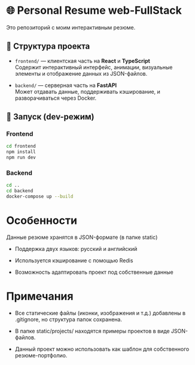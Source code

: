 # 🌐 Personal Resume web-FullStack

Это репозиторий с моим интерактивным резюме.

## 📁 Структура проекта

- `frontend/` — клиентская часть на **React** и **TypeScript**  
  Содержит интерактивный интерфейс, анимации, визуальные элементы и отображение данных из JSON-файлов.

- `backend/` — серверная часть на **FastAPI**  
  Может отдавать данные, поддерживать кэширование, и разворачиваться через Docker.

## 🚀 Запуск (dev-режим)

### Frontend

```bash
cd frontend
npm install
npm run dev
```
### Backend
```bash
cd ..
cd backend
docker-compose up --build
```

# Особенности

Данные резюме хранятся в JSON-формате (в папке static)

- Поддержка двух языков: русский и английский

- Используется кэширование с помощью Redis

- Возможность адаптировать проект под собственные данные

# Примечания

- Все статические файлы (иконки, изображения и т.д.) добавлены в .gitignore, но структура папок сохранена.

- В папке static/projects/ находятся примеры проектов в виде JSON-файлов.

- Данный проект можно использовать как шаблон для собственного резюме-портфолио.